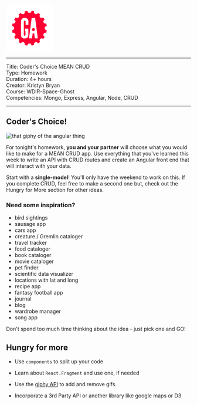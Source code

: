 
![](/ga_cog.png)

---
Title: Coder's Choice MEAN CRUD <br>
Type: Homework<br>
Duration: 4+ hours <br>
Creator: Kristyn Bryan<br>
Course: WDIR-Space-Ghost<br>
Competencies: Mongo, Express, Angular, Node, CRUD<br>

---

## Coder's Choice!

![that giphy of the angular thing](JovialSimilarAnchovy-size_restricted.gif)

For tonight's homework, **you and your partner** will choose what you would like to make for a MEAN CRUD app. Use everything that you've learned this week to write an API with CRUD routes and create an Angular front end that will interact with your data.

Start with a **single-model**! You'll only have the weekend to work on this. If you complete CRUD, feel free to make a second one but, check out the Hungry for More section for other ideas.

### Need some inspiration?

- bird sightings
- sausage app
- cars app
- creature / Gremlin cataloger
- travel tracker
- food cataloger
- book cataloger
- movie cataloger
- pet finder
- scientific data visualizer
- locations with lat and long
- recipe app
- fantasy football app
- journal
- blog
- wardrobe manager
- song app

Don't spend too much time thinking about the idea - just pick one and GO!

## Hungry for more

* Use `components` to split up your code

* Learn about `React.Fragment` and use one, if needed

* Use the [giphy API](https://api.giphy.com/) to add and remove gifs.

* Incorporate a 3rd Party API or another library like google maps or D3
